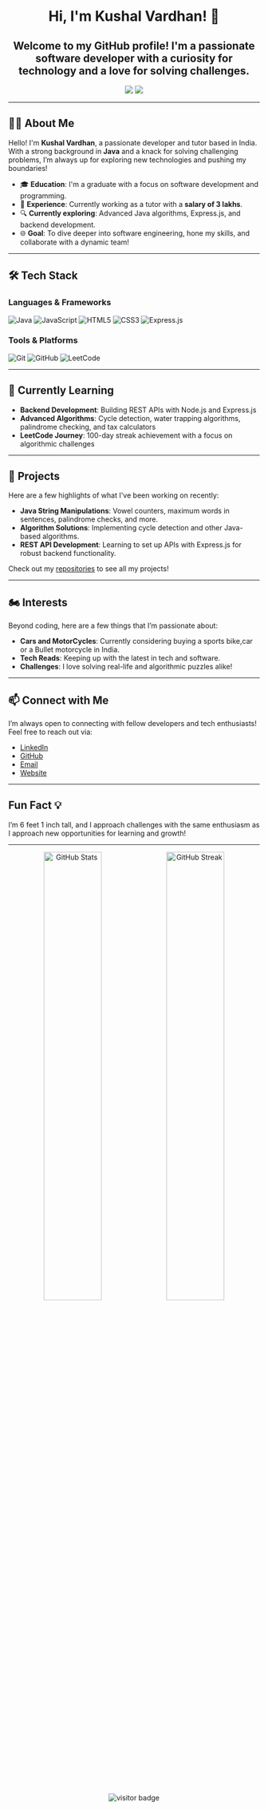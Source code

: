 <h1 align="center">Hi, I'm Kushal Vardhan! 👋</h1>
<h2 align="center">Welcome to my GitHub profile! I'm a passionate software developer with a curiosity for technology and a love for solving challenges.</h2>

<p align="center">
  <a href="https://github.com/Kushalvardhan18"><img src="https://img.shields.io/github/followers/Kushalvardhan18?label=Follow%20me&style=social"></a>
  <a href="mailto:kushalvardhan1804@hotmail.com"><img src="https://img.shields.io/badge/-Contact%20me-007ACC?style=flat-square&logo=Gmail&logoColor=white"></a>
</p>

---

## 🙋‍♂️ About Me 

Hello! I'm **Kushal Vardhan**, a passionate developer and tutor based in India. With a strong background in **Java** and a knack for solving challenging problems, I’m always up for exploring new technologies and pushing my boundaries!

- 🎓 **Education**: I'm a graduate with a focus on software development and programming.
- 💼 **Experience**: Currently working as a tutor with a **salary of 3 lakhs**.
- 🔍 **Currently exploring**: Advanced Java algorithms, Express.js, and backend development.
- 🌐 **Goal**: To dive deeper into software engineering, hone my skills, and collaborate with a dynamic team!

---

## 🛠️ Tech Stack 

### Languages & Frameworks
![Java](https://img.shields.io/badge/Java-ED8B00?style=for-the-badge&logo=java&logoColor=white) 
![JavaScript](https://img.shields.io/badge/JavaScript-F7DF1E?style=for-the-badge&logo=javascript&logoColor=black) 
![HTML5](https://img.shields.io/badge/HTML5-E34F26?style=for-the-badge&logo=html5&logoColor=white) 
![CSS3](https://img.shields.io/badge/CSS3-1572B6?style=for-the-badge&logo=css3&logoColor=white)
![Express.js](https://img.shields.io/badge/Express.js-404D59?style=for-the-badge)

### Tools & Platforms
![Git](https://img.shields.io/badge/Git-F05032?style=for-the-badge&logo=git&logoColor=white)
![GitHub](https://img.shields.io/badge/GitHub-181717?style=for-the-badge&logo=github&logoColor=white)
![LeetCode](https://img.shields.io/badge/LeetCode-000000?style=for-the-badge&logo=LeetCode&logoColor=yellow)

---

## 🌱 Currently Learning

- **Backend Development**: Building REST APIs with Node.js and Express.js
- **Advanced Algorithms**: Cycle detection, water trapping algorithms, palindrome checking, and tax calculators
- **LeetCode Journey**: 100-day streak achievement with a focus on algorithmic challenges

---

## 🚀 Projects

Here are a few highlights of what I've been working on recently:

- **Java String Manipulations**: Vowel counters, maximum words in sentences, palindrome checks, and more.
- **Algorithm Solutions**: Implementing cycle detection and other Java-based algorithms.
- **REST API Development**: Learning to set up APIs with Express.js for robust backend functionality.

Check out my [repositories](https://github.com/Kushalvardhan18?tab=repositories) to see all my projects!

---

## 🏍️ Interests 

Beyond coding, here are a few things that I’m passionate about:

- **Cars and MotorCycles**: Currently considering buying a sports bike,car or a Bullet motorcycle in India.
- **Tech Reads**: Keeping up with the latest in tech and software.
- **Challenges**: I love solving real-life and algorithmic puzzles alike!

---

## 📫 Connect with Me 

I’m always open to connecting with fellow developers and tech enthusiasts! Feel free to reach out via:

- [LinkedIn](https://www.linkedin.com/in/kushalvardhan1804/)
- [GitHub](https://github.com/Kushalvardhan18)
- [Email](kushalvardhan1804@hotmail.com)
- [Website](https://javascript-portfolio-website-git-main-kushalvardhan18s-projects.vercel.app/)

---

## Fun Fact 💡

I’m 6 feet 1 inch tall, and I approach challenges with the same enthusiasm as I approach new opportunities for learning and growth!

---

<p align="center">
  <img src="https://github-readme-stats.vercel.app/api?username=Kushalvardhan18&show_icons=true&theme=tokyonight" alt="GitHub Stats" width="48%">
  <img src="https://github-readme-streak-stats.herokuapp.com/?user=Kushalvardhan18&theme=tokyonight" alt="GitHub Streak" width="48%">
</p>


<p align="center">
  <img src="https://visitor-badge.laobi.icu/badge?page_id=Kushalvardhan18.Kushalvardhan18" alt="visitor badge"/>
</p>
